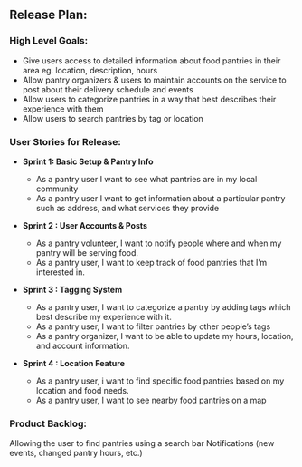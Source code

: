 ## Release Plan:

### High Level Goals:

* Give users access to detailed information about food pantries in their area eg. location, description, hours
* Allow pantry organizers & users to maintain accounts on the service to post about their delivery schedule and events 
* Allow users to categorize pantries in a way that best describes their experience with them 
* Allow users to search pantries by tag or location

### User Stories for Release:
* **Sprint 1: Basic Setup & Pantry Info**
    * As a pantry user I want to see what pantries are in my local community
    * As a pantry user I want to get information about a particular pantry such as address, and what services they provide



* **Sprint 2 : User Accounts & Posts**
    * As a pantry volunteer, I want to notify people where and when my pantry will be serving food.  
    * As a pantry user, I want to keep track of food pantries that I’m interested in.

* **Sprint 3 : Tagging System**
    * As a pantry user, I want to categorize a pantry by adding tags which best describe my experience with it. 
    * As a pantry user, I want to filter pantries by other people’s tags
    * As a pantry organizer, I want to be able to update my hours, location, and account information.


* **Sprint 4 : Location Feature**
    * As a pantry user, i want to find specific food pantries based on my location and food needs.
    * As a pantry user, I want to see nearby food pantries on a map

### Product Backlog:
Allowing the user to find pantries using a search bar
Notifications (new events, changed pantry hours, etc.)
